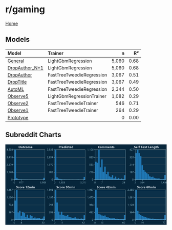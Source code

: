 # r/gaming

[Home](../index.md)

## Models

|Model|Trainer|n|R²|
|:---|:---|---:|---:|
|[General](models/guess_gaming_General.md)|LightGbmRegression|5,060|0.68|
|[DropAuthor_N+1](models/guess_gaming_DropAuthor_N+1.md)|LightGbmRegression|5,060|0.68|
|[DropAuthor](models/guess_gaming_DropAuthor.md)|FastTreeTweedieRegression|3,067|0.51|
|[DropTitle](models/guess_gaming_DropTitle.md)|FastTreeTweedieRegression|3,067|0.49|
|[AutoML](models/guess_gaming_AutoML.md)|FastTreeTweedieRegression|2,344|0.50|
|[Observe5](models/guess_gaming_Observe5.md)|LightGbmRegressionTrainer|1,082|0.29|
|[Observe2](models/guess_gaming_Observe2.md)|FastTreeTweedieTrainer|546|0.71|
|[Observe1](models/guess_gaming_Observe1.md)|FastTreeTweedieTrainer|264|0.29|
|[Prototype](models/guess_gaming_Prototype.md)||0|0.00|

## Subreddit Charts

![r/gaming Distributions](../images/guess_gaming_Distributions.png "r/gaming Distributions")

